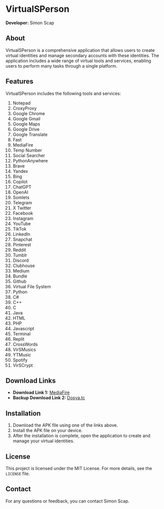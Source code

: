 # VirtualSPerson

**Developer:** Simon Scap

## About

VirtualSPerson is a comprehensive application that allows users to create virtual identities and manage secondary accounts with these identities. The application includes a wide range of virtual tools and services, enabling users to perform many tasks through a single platform.

## Features

VirtualSPerson includes the following tools and services:
1. Notepad
2. CroxyProxy
3. Google Chrome
4. Google Gmail
5. Google Maps
6. Google Drive
7. Google Translate
8. Fast
9. MediaFire
10. Temp Number
11. Social Searcher
12. PythonAnywhere
13. Brave
14. Yandex
15. Bing
16. Copilot
17. ChatGPT
18. OpenAI
19. Somlets
20. Telegram
21. X Twitter
22. Facebook
23. Instagram
24. YouTube
25. TikTok
26. LinkedIn
27. Snapchat
28. Pinterest
29. Reddit
30. Tumblr
31. Discord
32. Clubhouse
33. Medium
34. Bundle
35. Github
36. Virtual File System
37. Python
38. C#
39. C++
40. C
41. Java
42. HTML
43. PHP
44. Javascript
45. Terminal
46. Replit
47. CrossWords
48. VirSMusics
49. YTMusic
50. Spotify
51. VirSCrypt

## Download Links

- **Download Link 1:** [MediaFire](https://www.mediafire.com/file/f7mzv2af4h9zqae/VirtualSPerson.apk/file)
- **Backup Download Link 2:** [Dosya.tc](https://s2.dosya.tc/server30/o5edza/VirtualSPerson.apk.html)

## Installation

1. Download the APK file using one of the links above.
2. Install the APK file on your device.
3. After the installation is complete, open the application to create and manage your virtual identities.

## License

This project is licensed under the MIT License. For more details, see the `LICENSE` file.

## Contact

For any questions or feedback, you can contact Simon Scap.
